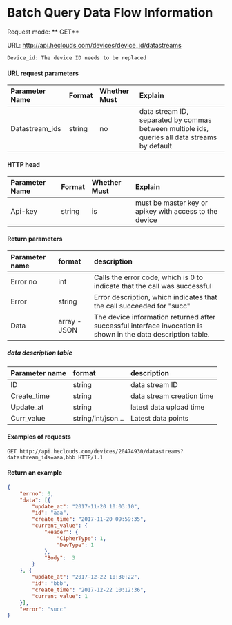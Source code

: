 # Batch Query Data Flow Information
Request mode: ** GET**

URL: http://api.heclouds.com/devices/device_id/datastreams

    Device_id: The device ID needs to be replaced

#### URL request parameters
Parameter Name | Format | Whether Must | Explain
:- | :- | :- | :- 
Datastream_ids | string | no | data stream ID, separated by commas between multiple ids, queries all data streams by default

#### HTTP head
Parameter Name | Format | Whether Must | Explain
:- | :- | :- | :- 
Api-key | string | is | must be master key or apikey with access to the device


#### Return parameters
Parameter name | format | description
:- | :- | :- 
Error no | int | Calls the error code, which is 0 to indicate that the call was successful
Error | string | Error description, which indicates that the call succeeded for "succ"
Data | array - JSON | The device information returned after successful interface invocation is shown in the data description table.

##### data description table
Parameter name | format | description
:- | :- | :- 
ID | string | data stream ID
Create_time | string | data stream creation time
Update_at | string | latest data upload time
Curr_value | string/int/json... | Latest data points


#### Examples of requests
```text
GET http://api.heclouds.com/devices/20474930/datastreams?datastream_ids=aaa,bbb HTTP/1.1
```

#### Return an example
```json
{
    "errno": 0,
    "data": [{
        "update_at": "2017-11-20 10:03:10",
        "id": "aaa",
        "create_time": "2017-11-20 09:59:35",
        "current_value": {
            "Header": {
                "CipherType": 1,
                "DevType": 1
            },
            "Body":  3
        }
    }, {
        "update_at": "2017-12-22 10:30:22",
        "id": "bbb",
        "create_time": "2017-12-22 10:12:36",
        "current_value": 1
    }],
    "error": "succ"
}
```
